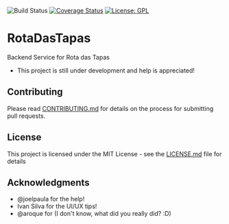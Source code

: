 ![Build Status](https://github.com/ilusi0n/RotaDasTapas/workflows/.NET%20Core/badge.svg?branch=develop) [![Coverage Status](https://coveralls.io/repos/github/ilusi0n/RotaDasTapas/badge.svg?branch=develop)](https://coveralls.io/github/ilusi0n/RotaDasTapas?branch=develop) [![License: GPL](https://img.shields.io/badge/License-GPL-green.svg)](https://github.com/ilusi0n/RotaDasTapas/blob/master/LICENSE)

# RotaDasTapas

Backend Service for Rota das Tapas

- This project is still under development and help is appreciated!

## Contributing

Please read [CONTRIBUTING.md](CONTRIBUTING.md) for details on the process for submitting pull requests.

## License

This project is licensed under the MIT License - see the [LICENSE.md](LICENSE.md) file for details

## Acknowledgments

- @joelpaula for the help!
- Ivan Silva for the UI/UX tips!
- @aroque for (I don't know, what did you really did? :D)
